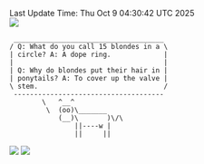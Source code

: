 Last Update Time: 
Thu Oct  9 04:30:42 UTC 2025
<br>![](https://img.shields.io/badge/%E5%A4%A7%E5%AE%B6-%E5%AE%89%E5%AE%89-green)<br>
```
 _____________________________________
/ Q: What do you call 15 blondes in a \
| circle? A: A dope ring.             |
|                                     |
| Q: Why do blondes put their hair in |
| ponytails? A: To cover up the valve |
\ stem.                               /
 -------------------------------------
        \   ^__^
         \  (oo)\_______
            (__)\       )\/\
                ||----w |
                ||     ||
```
![](https://github-readme-stats.vercel.app/api?username=chenlitw)
![](https://github-readme-stats.vercel.app/api/top-langs/?username=chenlitw)
